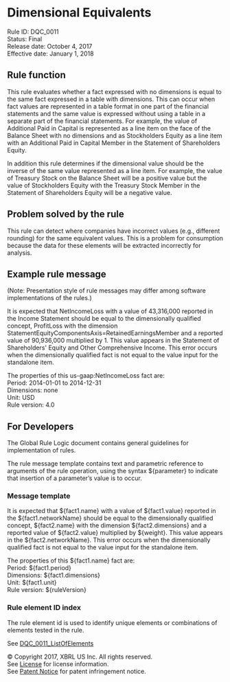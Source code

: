 # Dimensional Equivalents
Rule ID: DQC_0011   
Status: Final   
Release date: October 4, 2017   
Effective date: January 1, 2018   

## Rule function

This rule evaluates whether a fact expressed with no dimensions is equal to the same fact expressed in a table with dimensions. This can occur when fact values are represented in a table format in one part of the financial statements and the same value is expressed without using a table in a separate part of the financial statements. For example, the value of Additional Paid in Capital is represented as a line item on the face of the Balance Sheet with no dimensions and as Stockholders Equity as a line item with an Additional Paid in Capital Member in the Statement of Shareholders Equity.

In addition this rule determines if the dimensional value should be the inverse of the same value represented as a line item. For example, the value of Treasury Stock on the Balance Sheet will be a positive value but the value of Stockholders Equity with the Treasury Stock Member in the Statement of Shareholders Equity will be a negative value.


## Problem solved by the rule

This rule can detect where companies have incorrect values (e.g., different rounding) for the same equivalent values. This is a problem for consumption because the data for these elements will be extracted incorrectly for analysis.

## Example rule message 
(Note: Presentation style of rule messages may differ among software implementations of the rules.)

It is expected that NetIncomeLoss with a value of 43,316,000 reported in the Income Statement should be equal to the dimensionally qualified concept, ProfitLoss with the dimension StatementEquityComponentsAxis=RetainedEarningsMember and a reported value of 90,936,000 multiplied by 1. This value appears in the Statement of Shareholders' Equity and Other Comprehensive Income. This error occurs when the dimensionally qualified fact is not equal to the value input for the standalone item.

The properties of this us-gaap:NetIncomeLoss fact are:   
Period: 2014-01-01 to 2014-12-31   
Dimensions: none   
Unit: USD   
Rule version: 4.0

## For Developers

The Global Rule Logic document contains general guidelines for implementation of rules.

The rule message template contains text and parametric reference to arguments of the rule operation, using the syntax ${parameter} to indicate that insertion of a parameter’s value is to occur.

### Message template

It is expected that ${fact1.name} with a value of ${fact1.value} reported in the ${fact1.networkName} should be equal to the dimensionally qualified concept, ${fact2.name} with the dimension ${fact2.dimensions} and a reported value of  ${fact2.value} multiplied by ${weight}. This value appears in the ${fact2.networkName}. This error occurs when the dimensionally qualified fact is not equal to the value input for the standalone item.

The properties of this ${fact1.name} fact are:   
Period: ${fact1.period}   
Dimensions: ${fact1.dimensions}   
Unit: ${fact1.unit}   
Rule version: ${ruleVersion}

### Rule element ID index

The rule element id is used to identify unique elements or combinations of elements tested in the rule. 

See [DQC_0011_ListOfElements](DQC_011_ListOfElements.xlsx?raw=true)


© Copyright 2017, XBRL US Inc. All rights reserved.   
See [License](https://xbrl.us/dqc-license) for license information.  
See [Patent Notice](https://xbrl.us/dqc-patent) for patent infringement notice.
